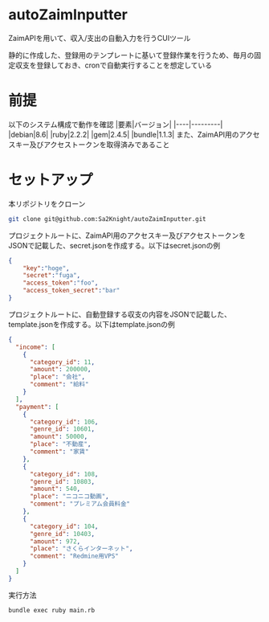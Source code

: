 # autoZaimInputter
ZaimAPIを用いて、収入/支出の自動入力を行うCUIツール

静的に作成した、登録用のテンプレートに基いて登録作業を行うため、毎月の固定収支を登録しておき、cronで自動実行することを想定している

# 前提
以下のシステム構成で動作を確認
|要素|バージョン|
|----|---------|
|debian|8.6|
|ruby|2.2.2|
|gem|2.4.5|
|bundle|1.1.3|
また、ZaimAPI用のアクセスキー及びアクセストークンを取得済みであること

# セットアップ
本リポジトリをクローン
```bash
git clone git@github.com:Sa2Knight/autoZaimInputter.git
```
プロジェクトルートに、ZaimAPI用のアクセスキー及びアクセストークンをJSONで記載した、secret.jsonを作成する。以下はsecret.jsonの例
```json
{
    "key":"hoge",
    "secret":"fuga",
    "access_token":"foo",
    "access_token_secret":"bar"
}
```
プロジェクトルートに、自動登録する収支の内容をJSONで記載した、template.jsonを作成する。以下はtemplate.jsonの例
```json
{
  "income": [
    {
      "category_id": 11,
      "amount": 200000,
      "place": "会社",
      "comment": "給料"
    }
  ],
  "payment": [
    {
      "category_id": 106,
      "genre_id": 10601,
      "amount": 50000,
      "place": "不動産",
      "comment": "家賃"
    },
    {
      "category_id": 108,
      "genre_id": 10803,
      "amount": 540,
      "place": "ニコニコ動画",
      "comment": "プレミアム会員料金"
    },
    {
      "category_id": 104,
      "genre_id": 10403,
      "amount": 972,
      "place": "さくらインターネット",
      "comment": "Redmine用VPS"
    }
  ]
}
```
実行方法
```bash
bundle exec ruby main.rb
```
